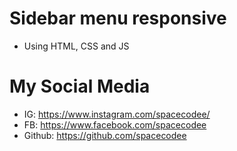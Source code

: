 # Sidebar menu responsive

- Using HTML, CSS and JS

# My Social Media

- IG: https://www.instagram.com/spacecodee/
- FB: https://www.facebook.com/spacecodee
- Github: https://github.com/spacecodee